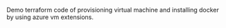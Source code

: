 Demo terraform code of provisioning virtual machine and installing docker by using  azure vm extensions.